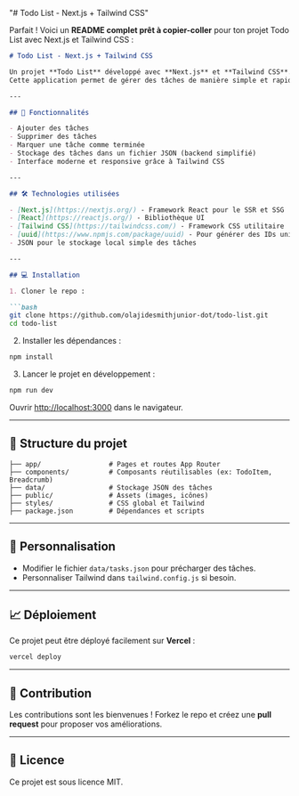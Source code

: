 "# Todo List - Next.js + Tailwind CSS" 

Parfait ! Voici un **README complet prêt à copier-coller** pour ton projet Todo List avec Next.js et Tailwind CSS :

````markdown
# Todo List - Next.js + Tailwind CSS

Un projet **Todo List** développé avec **Next.js** et **Tailwind CSS**.  
Cette application permet de gérer des tâches de manière simple et rapide.

---

## 🚀 Fonctionnalités

- Ajouter des tâches
- Supprimer des tâches
- Marquer une tâche comme terminée
- Stockage des tâches dans un fichier JSON (backend simplifié)
- Interface moderne et responsive grâce à Tailwind CSS

---

## 🛠 Technologies utilisées

- [Next.js](https://nextjs.org/) - Framework React pour le SSR et SSG
- [React](https://reactjs.org/) - Bibliothèque UI
- [Tailwind CSS](https://tailwindcss.com/) - Framework CSS utilitaire
- [uuid](https://www.npmjs.com/package/uuid) - Pour générer des IDs uniques
- JSON pour le stockage local simple des tâches

---

## 💻 Installation

1. Cloner le repo :

```bash
git clone https://github.com/olajidesmithjunior-dot/todo-list.git
cd todo-list
````

2. Installer les dépendances :

```bash
npm install
```

3. Lancer le projet en développement :

```bash
npm run dev
```

Ouvrir [http://localhost:3000](http://localhost:3000) dans le navigateur.

---

## 📂 Structure du projet

```
├── app/                 # Pages et routes App Router
├── components/          # Composants réutilisables (ex: TodoItem, Breadcrumb)
├── data/                # Stockage JSON des tâches
├── public/              # Assets (images, icônes)
├── styles/              # CSS global et Tailwind
├── package.json         # Dépendances et scripts
```

---

## 🔧 Personnalisation

* Modifier le fichier `data/tasks.json` pour précharger des tâches.
* Personnaliser Tailwind dans `tailwind.config.js` si besoin.

---

## 📈 Déploiement

Ce projet peut être déployé facilement sur **Vercel** :

```bash
vercel deploy
```

---

## 🤝 Contribution

Les contributions sont les bienvenues !
Forkez le repo et créez une **pull request** pour proposer vos améliorations.

---

## 📄 Licence

Ce projet est sous licence MIT.

```
